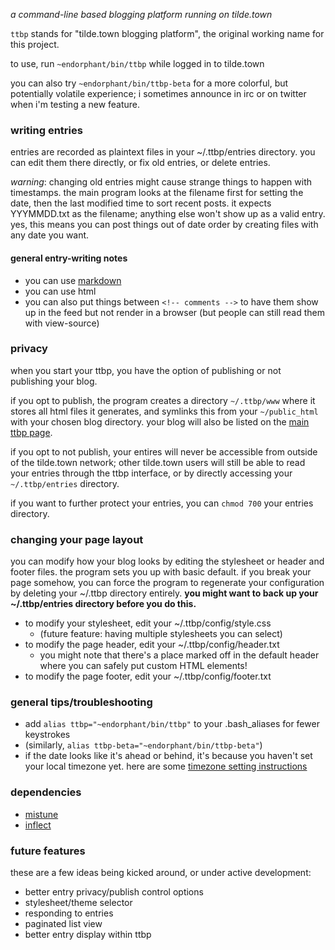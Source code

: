 *a command-line based blogging platform running on tilde.town*

`ttbp` stands for "tilde.town blogging platform", the original working name for
this project.

to use, run `~endorphant/bin/ttbp` while logged in to tilde.town

you can also try `~endorphant/bin/ttbp-beta` for a more colorful, but
potentially volatile experience; i sometimes announce in irc or on twitter when
i'm testing a new feature.

### writing entries

entries are recorded as plaintext files in your ~/.ttbp/entries
directory. you can edit them there directly, or fix old entries, or
delete entries.

*warning*: changing old entries might cause strange things to
happen with timestamps. the main program looks at the filename
first for setting the date, then the last modified time to sort
recent posts. it expects YYYMMDD.txt as the filename; anything else
won't show up as a valid entry. yes, this means you can post things out
of date order by creating files with any date you want.

#### general entry-writing notes

* you can use [markdown](https://daringfireball.net/projects/markdown/syntax)
* you can use html
* you can also put things between `<!-- comments -->` to have them show up
in the feed but not render in a browser (but people can still read
them with view-source)

### privacy

when you start your ttbp, you have the option of publishing or not publishing
your blog.

if you opt to publish, the program creates a directory `~/.ttbp/www`
where it stores all html files it generates, and symlinks this from your
`~/public_html` with your chosen blog directory. your blog will also be listed
on the [main ttbp page](https://tilde.town/~endorphant/ttbp).

if you opt to not publish, your entires will never be accessible from outside
of the tilde.town network; other tilde.town users will still be able to read
your entries through the ttbp interface, or by directly accessing your
`~/.ttbp/entries` directory.

if you want to further protect your entries, you can `chmod 700` your entries
directory.

### changing your page layout

you can modify how your blog looks by editing the stylesheet or
header and footer files. the program sets you up with basic
default. if you break your page somehow, you can force the program to
regenerate your configuration by deleting your ~/.ttbp directory entirely.
**you might want to back up your ~/.ttbp/entries directory before you do
this.**

* to modify your stylesheet, edit your ~/.ttbp/config/style.css
  * (future feature: having multiple stylesheets you can select)
* to modify the page header, edit your ~/.ttbp/config/header.txt
  * you might note that there's a place marked off in the default header where
    you can safely put custom HTML elements!
* to modify the page footer, edit your ~/.ttbp/config/footer.txt

### general tips/troubleshooting

* add `alias ttbp="~endorphant/bin/ttbp"` to your .bash_aliases for fewer keystrokes
* (similarly, `alias ttbp-beta="~endorphant/bin/ttbp-beta"`)
* if the date looks like it's ahead or behind, it's because you haven't set
  your local timezone yet.  here are some
  [timezone setting instructions](http://www.cyberciti.biz/faq/linux-unix-set-tz-environment-variable/)

### dependencies

* [mistune](https://pypi.python.org/pypi/mistune)
* [inflect](https://pypi.python.org/pypi/inflect)

### future features

these are a few ideas being kicked around, or under active development:

* better entry privacy/publish control options
* stylesheet/theme selector
* responding to entries
* paginated list view
* better entry display within ttbp
